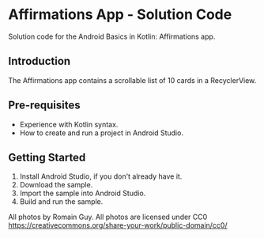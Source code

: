 # Affirmations App - Solution Code
Solution code for the Android Basics in Kotlin: Affirmations app.

## Introduction
The Affirmations app contains a scrollable list of 10 cards in a RecyclerView.

## Pre-requisites
* Experience with Kotlin syntax.
* How to create and run a project in Android Studio.

## Getting Started
1. Install Android Studio, if you don't already have it.
2. Download the sample.
3. Import the sample into Android Studio.
4. Build and run the sample.

All photos by Romain Guy. All photos are licensed under CC0 https://creativecommons.org/share-your-work/public-domain/cc0/
